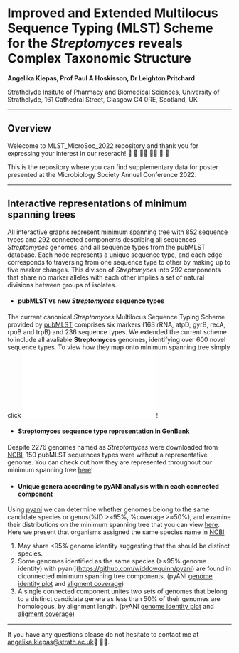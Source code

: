 # **Improved and Extended Multilocus Sequence Typing (MLST) Scheme for the *Streptomyces* reveals Complex Taxonomic Structure** 
**Angelika Kiepas, Prof Paul A Hoskisson, Dr Leighton Pritchard**

Strathclyde Insitute of Pharmacy and Biomedical Sciences, University of Strathclyde, 161 Cathedral Street, Glasgow G4 0RE, Scotland, UK
***


## **Overview**
Welecome to MLST_MicroSoc_2022 repository and thank you for expressing your interest in our reserach! :wave: :microscope: :woman_technologist: :man_technologist: :dna: :microscope: 


This is the repository where you can find supplementary data for poster presented at the Microbiology Society Annual Conference 2022. 

***
## **Interactive representations of minimum spanning trees**
All interactive graphs represent minimum spanning tree with 852 sequence types and 292 connected components describing all sequences *Streptomyces* genomes, and all sequence types from the pubMLST database. Each node represents a unique sequence type, and each edge corresponds to traversing from one sequence type to other by making up to five marker changes. This divison of *Streptomyces* into 292 components that share no marker alleles with each other implies a set of natural divisions between groups of isolates. 


- #### **pubMLST vs new *Streptomyces* sequence types**
The current canonical *Streptomyces* Multilocus Sequence Typing Scheme provided by [pubMLST](https://pubmlst.org) comprises six markers (16S rRNA, atpD, gyrB, recA, rpoB and trpB) and 236 sequence types. We extended the current scheme to include all avaliable **Streptomyces** genomes, identifying over 600 novel sequence types. To view how they map onto minimum spanning tree simply click ![here](docs/interactive_graphs/MLSTIG_00003.html)!

- #### **Streptomyces** sequence type representation in GenBank
Despite 2276 genomes named as *Streptomyces* were downloaded from [NCBI](https://www.ncbi.nlm.nih.gov), 150 pubMLST sequences types were without a representative genome. You can check out how they are represented throughout our minimum spanning tree [here](interactive_graphs/MLSTIG_00002.html)!

- #### **Unique genera according to pyANI analysis within each connected component**
Using [pyani](https://github.com/widdowquinn/pyani) we can determine whether genomes belong to the same candidate species or genus(%ID >≈95%, %coverage >≈50%), and examine their distributions on the minimum spanning tree that you can view [here](interactive_graphs/MLSTIG_00005.html). Here we present that organisms assigned the same species name in [NCBI](https://www.ncbi.nlm.nih.gov):

1. May share <95% genome identity suggesting that the should be distinct species. 
2. Some genomes identified as the same species (>≈95% genome identity) with pyani](https://github.com/widdowquinn/pyani) are found in diconnected minimum spanning tree components. 
(pyANI [genome identity plot](./pyANI_analysis/matrix_identity_rimosus.pdf) and [aligment coverage](pyANI_analysis/matrix_coverage_rimosus.pdf))
3. A single connected component unites two sets of genomes that belong to a distinct candidate genera as less than 50% of their genomes are homologous, by alignment length. 
(pyANI [genome identity plot](pyANI_analysis/matrix_identity_15_1.pdf) and [aligment coverage](pyANI_analysis/matrix_coverage_15_1.pdf))


***
If you have any questions please do not hesitate to contact me at <angelika.kiepas@strath.ac.uk>:envelope_with_arrow: :woman_technologist:. 
